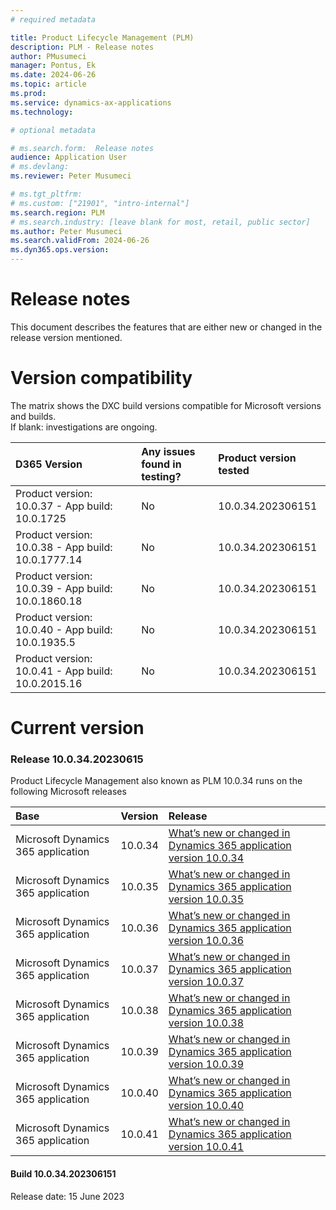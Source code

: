 ```yaml
---
# required metadata

title: Product Lifecycle Management (PLM)
description: PLM - Release notes
author: PMusumeci
manager: Pontus, Ek
ms.date: 2024-06-26
ms.topic: article
ms.prod: 
ms.service: dynamics-ax-applications
ms.technology: 

# optional metadata

# ms.search.form:  Release notes
audience: Application User
# ms.devlang: 
ms.reviewer: Peter Musumeci

# ms.tgt_pltfrm: 
# ms.custom: ["21901", "intro-internal"]
ms.search.region: PLM
# ms.search.industry: [leave blank for most, retail, public sector]
ms.author: Peter Musumeci
ms.search.validFrom: 2024-06-26
ms.dyn365.ops.version: 
---
```


# Release notes
This document describes the features that are either new or changed in the release version mentioned.

# Version compatibility
The matrix shows the DXC build versions compatible for Microsoft versions and builds. <br>
If blank: investigations are ongoing. <br>

D365 Version	  | Any issues found in testing?	  | Product version tested
:--       	  |:--           			  |:--
Product version: 10.0.37   - App build: 10.0.1725	  | No	          | 10.0.34.202306151
Product version: 10.0.38   - App build: 10.0.1777.14	  | No				          | 10.0.34.202306151
Product version: 10.0.39   - App build: 10.0.1860.18	  | No				          | 10.0.34.202306151
Product version: 10.0.40   - App build: 10.0.1935.5	  | No	| 10.0.34.202306151
Product version: 10.0.41   - App build: 10.0.2015.16	  | No	| 10.0.34.202306151

# Current version

### Release 10.0.34.20230615

Product Lifecycle Management also known as  PLM 10.0.34 runs on the following Microsoft releases

Base	  | Version	  | Release
:--       |:--            |:--
Microsoft Dynamics 365 application	| 10.0.34	  | [What’s new or changed in Dynamics 365 application version 10.0.34](https://docs.microsoft.com/en-us/dynamics365/finance/get-started/whats-new-changed-10-0-34)
Microsoft Dynamics 365 application	| 10.0.35	  | [What’s new or changed in Dynamics 365 application version 10.0.35](https://docs.microsoft.com/en-us/dynamics365/finance/get-started/whats-new-changed-10-0-35)
Microsoft Dynamics 365 application	| 10.0.36	  | [What’s new or changed in Dynamics 365 application version 10.0.36](https://docs.microsoft.com/en-us/dynamics365/finance/get-started/whats-new-changed-10-0-36)
Microsoft Dynamics 365 application	| 10.0.37	  | [What’s new or changed in Dynamics 365 application version 10.0.37](https://docs.microsoft.com/en-us/dynamics365/finance/get-started/whats-new-changed-10-0-37)
Microsoft Dynamics 365 application	| 10.0.38	  | [What’s new or changed in Dynamics 365 application version 10.0.38](https://docs.microsoft.com/en-us/dynamics365/finance/get-started/whats-new-changed-10-0-38)
Microsoft Dynamics 365 application	| 10.0.39	  | [What’s new or changed in Dynamics 365 application version 10.0.39](https://docs.microsoft.com/en-us/dynamics365/finance/get-started/whats-new-changed-10-0-39)
Microsoft Dynamics 365 application	| 10.0.40	  | [What’s new or changed in Dynamics 365 application version 10.0.40](https://docs.microsoft.com/en-us/dynamics365/finance/get-started/whats-new-changed-10-0-40)
Microsoft Dynamics 365 application	| 10.0.41	  | [What’s new or changed in Dynamics 365 application version 10.0.41](https://docs.microsoft.com/en-us/dynamics365/finance/get-started/whats-new-changed-10-0-41)

#### Build 10.0.34.202306151
Release date: 15 June 2023 <br>
